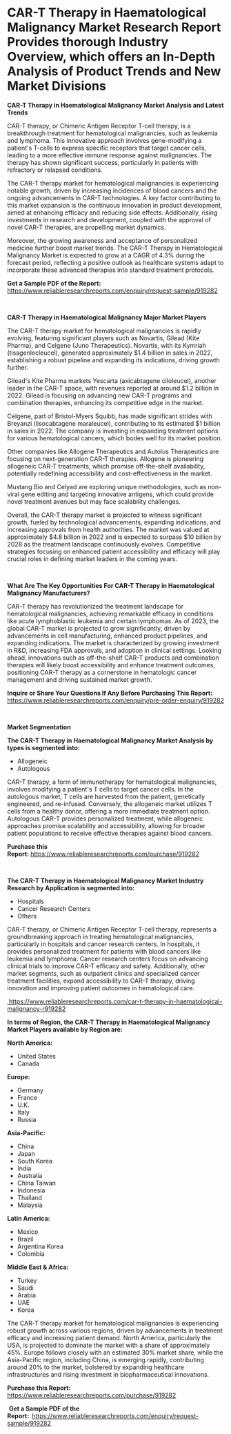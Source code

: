 <p><h1>CAR-T Therapy in Haematological Malignancy Market Research Report Provides thorough Industry Overview, which offers an In-Depth Analysis of Product Trends and New Market Divisions</h1></p><p><strong>CAR-T Therapy in Haematological Malignancy Market Analysis and Latest Trends</strong></p>
<p><p>CAR-T therapy, or Chimeric Antigen Receptor T-cell therapy, is a breakthrough treatment for hematological malignancies, such as leukemia and lymphoma. This innovative approach involves gene-modifying a patient's T-cells to express specific receptors that target cancer cells, leading to a more effective immune response against malignancies. The therapy has shown significant success, particularly in patients with refractory or relapsed conditions.</p><p>The CAR-T therapy market for hematological malignancies is experiencing notable growth, driven by increasing incidences of blood cancers and the ongoing advancements in CAR-T technologies. A key factor contributing to this market expansion is the continuous innovation in product development, aimed at enhancing efficacy and reducing side effects. Additionally, rising investments in research and development, coupled with the approval of novel CAR-T therapies, are propelling market dynamics.</p><p>Moreover, the growing awareness and acceptance of personalized medicine further boost market trends. The CAR-T Therapy in Hematological Malignancy Market is expected to grow at a CAGR of 4.3% during the forecast period, reflecting a positive outlook as healthcare systems adapt to incorporate these advanced therapies into standard treatment protocols.</p></p>
<p><strong>Get a Sample PDF of the Report:&nbsp;</strong> <a href="https://www.reliableresearchreports.com/enquiry/request-sample/919282?utm_campaign=3084&utm_medium=2&utm_source=Github&utm_content=ia&utm_term=13042025&utm_id=car-t-therapy-in-haematological-malignancy">https://www.reliableresearchreports.com/enquiry/request-sample/919282</a></p>
<p>&nbsp;</p>
<p><strong>CAR-T Therapy in Haematological Malignancy Major Market Players</strong></p>
<p><p>The CAR-T therapy market for hematological malignancies is rapidly evolving, featuring significant players such as Novartis, Gilead (Kite Pharma), and Celgene (Juno Therapeutics). Novartis, with its Kymriah (tisagenlecleucel), generated approximately $1.4 billion in sales in 2022, establishing a robust pipeline and expanding its indications, driving growth further.</p><p>Gilead's Kite Pharma markets Yescarta (axicabtagene ciloleucel), another leader in the CAR-T space, with revenues reported at around $1.2 billion in 2022. Gilead is focusing on advancing new CAR-T programs and combination therapies, enhancing its competitive edge in the market.</p><p>Celgene, part of Bristol-Myers Squibb, has made significant strides with Breyanzi (lisocabtagene maraleucel), contributing to its estimated $1 billion in sales in 2022. The company is investing in expanding treatment options for various hematological cancers, which bodes well for its market position.</p><p>Other companies like Allogene Therapeutics and Autolus Therapeutics are focusing on next-generation CAR-T therapies. Allogene is pioneering allogeneic CAR-T treatments, which promise off-the-shelf availability, potentially redefining accessibility and cost-effectiveness in the market.</p><p>Mustang Bio and Celyad are exploring unique methodologies, such as non-viral gene editing and targeting innovative antigens, which could provide novel treatment avenues but may face scalability challenges.</p><p>Overall, the CAR-T therapy market is projected to witness significant growth, fueled by technological advancements, expanding indications, and increasing approvals from health authorities. The market was valued at approximately $4.8 billion in 2022 and is expected to surpass $10 billion by 2028 as the treatment landscape continuously evolves. Competitive strategies focusing on enhanced patient accessibility and efficacy will play crucial roles in defining market leaders in the coming years.</p></p>
<p>&nbsp;</p>
<p><strong>What Are The Key Opportunities For CAR-T Therapy in Haematological Malignancy Manufacturers?</strong></p>
<p><p>CAR-T therapy has revolutionized the treatment landscape for hematological malignancies, achieving remarkable efficacy in conditions like acute lymphoblastic leukemia and certain lymphomas. As of 2023, the global CAR-T market is projected to grow significantly, driven by advancements in cell manufacturing, enhanced product pipelines, and expanding indications. The market is characterized by growing investment in R&D, increasing FDA approvals, and adoption in clinical settings. Looking ahead, innovations such as off-the-shelf CAR-T products and combination therapies will likely boost accessibility and enhance treatment outcomes, positioning CAR-T therapy as a cornerstone in hematologic cancer management and driving sustained market growth.</p></p>
<p><strong>Inquire or Share Your Questions If Any Before Purchasing This Report:</strong> <a href="https://www.reliableresearchreports.com/enquiry/pre-order-enquiry/919282?utm_campaign=3084&utm_medium=2&utm_source=Github&utm_content=ia&utm_term=13042025&utm_id=car-t-therapy-in-haematological-malignancy">https://www.reliableresearchreports.com/enquiry/pre-order-enquiry/919282</a></p>
<p>&nbsp;</p>
<p><strong>Market Segmentation</strong></p>
<p><strong>The CAR-T Therapy in Haematological Malignancy Market Analysis by types is segmented into:</strong></p>
<p><ul><li>Allogeneic</li><li>Autologous</li></ul></p>
<p><p>CAR-T therapy, a form of immunotherapy for hematological malignancies, involves modifying a patient's T cells to target cancer cells. In the autologous market, T cells are harvested from the patient, genetically engineered, and re-infused. Conversely, the allogeneic market utilizes T cells from a healthy donor, offering a more immediate treatment option. Autologous CAR-T provides personalized treatment, while allogeneic approaches promise scalability and accessibility, allowing for broader patient populations to receive effective therapies against blood cancers.</p></p>
<p><strong>Purchase this Report:&nbsp;</strong><a href="https://www.reliableresearchreports.com/purchase/919282?utm_campaign=3084&utm_medium=2&utm_source=Github&utm_content=ia&utm_term=13042025&utm_id=car-t-therapy-in-haematological-malignancy">https://www.reliableresearchreports.com/purchase/919282</a></p>
<p>&nbsp;</p>
<p><strong>The CAR-T Therapy in Haematological Malignancy Market Industry Research by Application is segmented into:</strong></p>
<p><ul><li>Hospitals</li><li>Cancer Research Centers</li><li>Others</li></ul></p>
<p><p>CAR-T therapy, or Chimeric Antigen Receptor T-cell therapy, represents a groundbreaking approach in treating hematological malignancies, particularly in hospitals and cancer research centers. In hospitals, it provides personalized treatment for patients with blood cancers like leukemia and lymphoma. Cancer research centers focus on advancing clinical trials to improve CAR-T efficacy and safety. Additionally, other market segments, such as outpatient clinics and specialized cancer treatment facilities, expand accessibility to CAR-T therapy, driving innovation and improving patient outcomes in hematological care.</p></p>
<p><a href="https://www.reliableresearchreports.com/car-t-therapy-in-haematological-malignancy-r919282?utm_campaign=3084&utm_medium=2&utm_source=Github&utm_content=ia&utm_term=13042025&utm_id=car-t-therapy-in-haematological-malignancy">&nbsp;https://www.reliableresearchreports.com/car-t-therapy-in-haematological-malignancy-r919282</a></p>
<p><strong>In terms of Region, the CAR-T Therapy in Haematological Malignancy Market Players available by Region are:</strong></p>
<p>
    <p> <strong> North America: </strong>
        <ul>
            <li>United States</li>
            <li>Canada</li>
        </ul>
        </p> 
    <p> <strong> Europe: </strong>
        <ul>
            <li>Germany</li>
            <li>France</li>
            <li>U.K.</li>
            <li>Italy</li>
            <li>Russia</li>
        </ul>
        </p> 
    <p> <strong> Asia-Pacific: </strong>
        <ul>
            <li>China</li>
            <li>Japan</li>
            <li>South Korea</li>
            <li>India</li>
            <li>Australia</li>
            <li>China Taiwan</li>
            <li>Indonesia</li>
            <li>Thailand</li>
            <li>Malaysia</li>
        </ul>
        </p> 
    <p> <strong> Latin America: </strong>
        <ul>
            <li>Mexico</li>
            <li>Brazil</li>
            <li>Argentina Korea</li>
            <li>Colombia</li>
        </ul>
        </p> 
    <p> <strong> Middle East & Africa: </strong>
        <ul>
            <li>Turkey</li>
            <li>Saudi</li>
            <li>Arabia</li>
            <li>UAE</li>
            <li>Korea</li>
        </ul>
    </p>
    </p>
<p><p>The CAR-T therapy market for hematological malignancies is experiencing robust growth across various regions, driven by advancements in treatment efficacy and increasing patient demand. North America, particularly the USA, is projected to dominate the market with a share of approximately 45%. Europe follows closely with an estimated 30% market share, while the Asia-Pacific region, including China, is emerging rapidly, contributing around 20% to the market, bolstered by expanding healthcare infrastructures and rising investment in biopharmaceutical innovations.</p></p>
<p><strong>Purchase this Report: </strong><a href="https://www.reliableresearchreports.com/purchase/919282?utm_campaign=3084&utm_medium=2&utm_source=Github&utm_content=ia&utm_term=13042025&utm_id=car-t-therapy-in-haematological-malignancy">https://www.reliableresearchreports.com/purchase/919282</a></p>
<p>&nbsp;<strong>Get a Sample PDF of the Report:&nbsp;&nbsp;</strong><a href="https://www.reliableresearchreports.com/enquiry/request-sample/919282?utm_campaign=3084&utm_medium=2&utm_source=Github&utm_content=ia&utm_term=13042025&utm_id=car-t-therapy-in-haematological-malignancy">https://www.reliableresearchreports.com/enquiry/request-sample/919282</a></p>
<p><strong></strong></p>
<p><p></p><p></p><p></p></p>